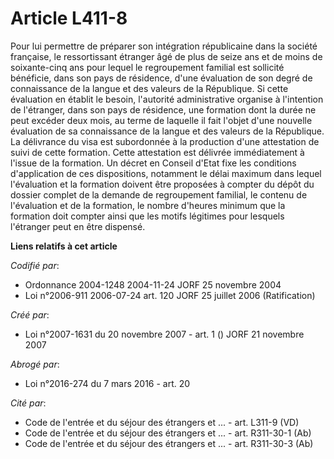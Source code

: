 # Article L411-8

Pour lui permettre de préparer son intégration républicaine dans la société française, le ressortissant étranger âgé de plus
de seize ans et de moins de soixante-cinq ans pour lequel le regroupement familial est sollicité bénéficie, dans son pays de
résidence, d'une évaluation de son degré de connaissance de la langue et des valeurs de la République. Si cette évaluation en
établit le besoin, l'autorité administrative organise à l'intention de l'étranger, dans son pays de résidence, une formation
dont la durée ne peut excéder deux mois, au terme de laquelle il fait l'objet d'une nouvelle évaluation de sa connaissance de
la langue et des valeurs de la République. La délivrance du visa est subordonnée à la production d'une attestation de suivi
de cette formation. Cette attestation est délivrée immédiatement à l'issue de la formation. Un décret en Conseil d'Etat fixe
les conditions d'application de ces dispositions, notamment le délai maximum dans lequel l'évaluation et la formation doivent
être proposées à compter du dépôt du dossier complet de la demande de regroupement familial, le contenu de l'évaluation et de
la formation, le nombre d'heures minimum que la formation doit compter ainsi que les motifs légitimes pour lesquels
l'étranger peut en être dispensé.

**Liens relatifs à cet article**

_Codifié par_:

  - Ordonnance 2004-1248 2004-11-24 JORF 25 novembre 2004
  - Loi n°2006-911 2006-07-24 art. 120 JORF 25 juillet 2006 (Ratification)

_Créé par_:

  - Loi n°2007-1631 du 20 novembre 2007 - art. 1 () JORF 21 novembre 2007

_Abrogé par_:

  - Loi n°2016-274 du 7 mars 2016 - art. 20

_Cité par_:

  - Code de l'entrée et du séjour des étrangers et ... - art. L311-9 (VD)
  - Code de l'entrée et du séjour des étrangers et ... - art. R311-30-1 (Ab)
  - Code de l'entrée et du séjour des étrangers et ... - art. R311-30-3 (Ab)
